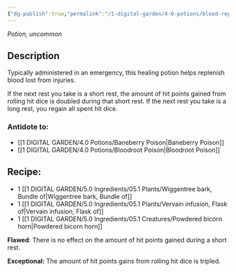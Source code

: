 ```yaml
---
{"dg-publish":true,"permalink":"/1-digital-garden/4-0-potions/blood-replenishing-potion/","tags":["potion","extracurricular"]}
---
```


*Potion, uncommon* 

## Description

Typically administered in an emergency, this healing potion helps replenish blood lost from injuries. 

If the next rest you take is a short rest, the amount of hit points gained from rolling hit dice is doubled during that short rest. If the next rest you take is a long rest, you regain all spent hit dice.

### Antidote to: 
- [[1 DIGITAL GARDEN/4.0 Potions/Baneberry Poison\|Baneberry Poison]]
- [[1 DIGITAL GARDEN/4.0 Potions/Bloodroot Poison\|Bloodroot Poison]]

## Recipe:

- 1 [[1 DIGITAL GARDEN/5.0 Ingredients/05.1 Plants/Wiggentree bark, Bundle of\|Wiggentree bark, Bundle of]]
- 1 [[1 DIGITAL GARDEN/5.0 Ingredients/05.1 Plants/Vervain infusion, Flask of\|Vervain infusion, Flask of]]
- 1 [[1 DIGITAL GARDEN/5.0 Ingredients/05.1 Creatures/Powdered bicorn horn\|Powdered bicorn horn]]

**Flawed**:
There is no effect on the amount of hit points gained during a short rest.

**Exceptional:** 
The amount of hit points gains from rolling hit dice is tripled.
